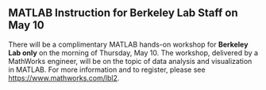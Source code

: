 ## MATLAB Instruction for Berkeley Lab Staff on May 10

There will be a complimentary MATLAB hands-on workshop for **Berkeley Lab only**
on the morning of Thursday, May 10. The workshop, delivered by a MathWorks
engineer, will be on the topic of data analysis and visualization in MATLAB. For
more information and to register, please see <https://www.mathworks.com/lbl2>.
